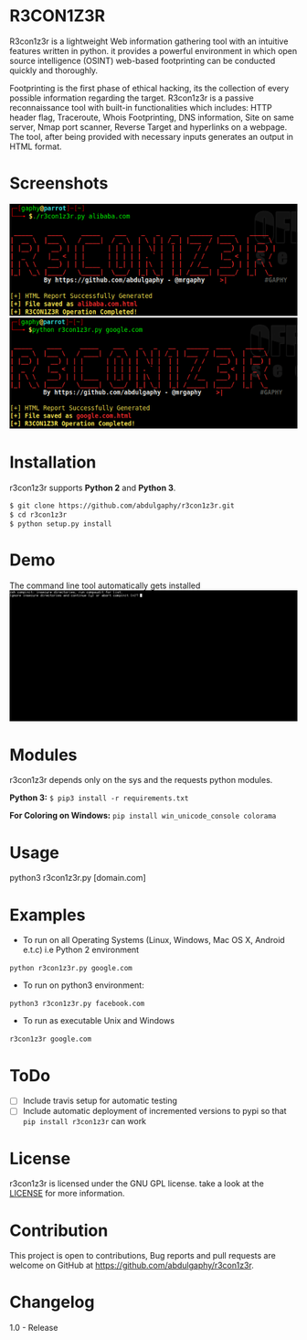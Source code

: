 # R3CON1Z3R

R3con1z3r is a lightweight Web information gathering tool with an intuitive features written in python. it provides a powerful environment in which open source intelligence (OSINT) web-based footprinting can be conducted quickly and thoroughly. 

Footprinting is the first phase of ethical hacking, its the collection of every possible information regarding the target. R3con1z3r is a passive reconnaissance tool with  built-in functionalities which includes: HTTP header flag, Traceroute, Whois Footprinting, DNS information, Site on same server, Nmap port scanner, Reverse Target and hyperlinks on a webpage. The tool, after being provided with necessary inputs generates an output in HTML format.

# Screenshots

<img width="681" alt="r3con1z3r" src="https://raw.githubusercontent.com/abdulgaphy/webshell/master/screenshots/reconizer.png">
<img width="681" alt="r3con1z3r" src="https://raw.githubusercontent.com/abdulgaphy/webshell/master/screenshots/recon.png">


# Installation

r3con1z3r supports **Python 2** and **Python 3**.

```
$ git clone https://github.com/abdulgaphy/r3con1z3r.git
$ cd r3con1z3r
$ python setup.py install
```


# Demo

The command line tool automatically gets installed
![Demo](output.gif)


# Modules

r3con1z3r depends only on the sys and the requests python modules. 

**Python 3:** `$ pip3 install -r requirements.txt`

**For Coloring on Windows:** `pip install win_unicode_console colorama`

# Usage

python3 r3con1z3r.py [domain.com]

# Examples

- To run on all Operating Systems (Linux, Windows, Mac OS X, Android e.t.c)  i.e Python 2 environment

`python r3con1z3r.py google.com`

- To run on python3 environment:

`python3 r3con1z3r.py facebook.com`

- To run as executable Unix and Windows

`r3con1z3r google.com`

# ToDo

- [ ] Include travis setup for automatic testing
- [ ] Include automatic deployment of incremented versions to pypi so that `pip install r3con1z3r` can work

# License

r3con1z3r is licensed under the GNU GPL license. take a look at the [LICENSE](/LICENSE) for more information.

# Contribution

This project is open to contributions, Bug reports and pull requests are welcome on GitHub at https://github.com/abdulgaphy/r3con1z3r.



# Changelog

1.0 - Release
